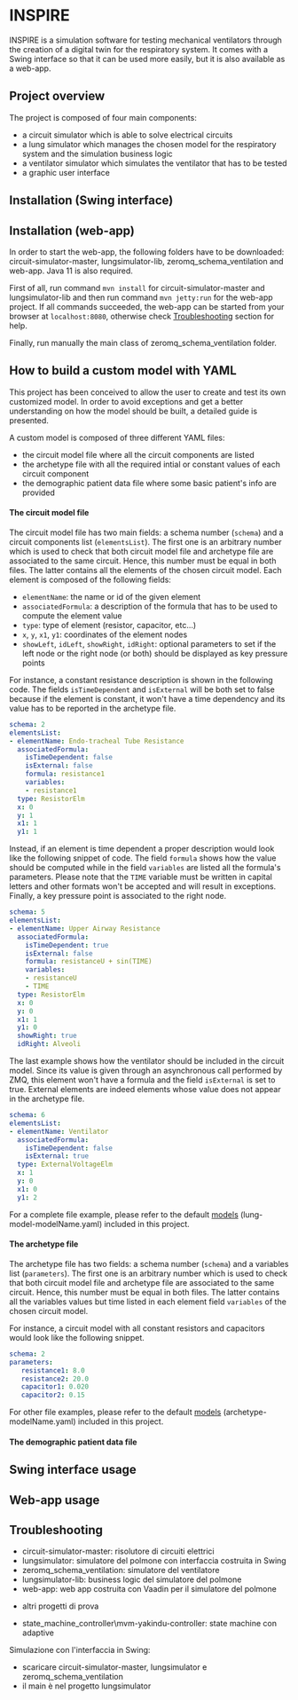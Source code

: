 # INSPIRE

INSPIRE is a simulation software for testing mechanical ventilators through the creation of a digital twin for the respiratory system. It comes with a Swing interface so that it can be used more easily, but it is also available as a web-app. 

## Project overview

The project is composed of four main components:
* a circuit simulator which is able to solve electrical circuits 
* a lung simulator which manages the chosen model for the respiratory system and the simulation business logic
* a ventilator simulator which simulates the ventilator that has to be tested
* a graphic user interface

## Installation (Swing interface)

## Installation (web-app)
In order to start the web-app, the following folders have to be downloaded: circuit-simulator-master, lungsimulator-lib, zeromq_schema_ventilation and web-app. 
Java 11 is also required.

First of all, run command `mvn install` for circuit-simulator-master and lungsimulator-lib and then run command `mvn jetty:run` for the web-app project.
If all commands succeeded, the web-app can be started from your browser at `localhost:8080`, otherwise check [Troubleshooting](#troubleshooting) section for help.

Finally, run manually the main class of zeromq_schema_ventilation folder.

## How to build a custom model with YAML
This project has been conceived to allow the user to create and test its own customized model. In order to avoid exceptions and get a better understanding on how the model should be built, a detailed guide is presented. 

A custom model is composed of three different YAML files:
* the circuit model file where all the circuit components are listed
* the archetype file with all the required intial or constant values of each circuit component
* the demographic patient data file where some basic patient's info are provided

#### The circuit model file
The circuit model file has two main fields: a schema number (`schema`) and a circuit components list (`elementsList`). The first one is an arbitrary number which is used to check that both circuit model file and archetype file are associated to the same circuit. Hence, this number must be equal in both files. The latter contains all the elements of the chosen circuit model. Each element is composed of the following fields:
* `elementName`: the name or id of the given element
* `associatedFormula`: a description of the formula that has to be used to compute the element value
* `type`: type of element (resistor, capacitor, etc...)
* `x`, `y`, `x1`, `y1`: coordinates of the element nodes
* `showLeft`, `idLeft`, `showRight`, `idRight`: optional parameters to set if the left node or the right node (or both) should be displayed as key pressure points

For instance, a constant resistance description is shown in the following code. The fields `isTimeDependent` and `isExternal` will be both set to false because if the element is constant, it won't have a time dependency and its value has to be reported in the archetype file.  
```yaml
schema: 2
elementsList:
- elementName: Endo-tracheal Tube Resistance
  associatedFormula:
    isTimeDependent: false
    isExternal: false
    formula: resistance1
    variables:
    - resistance1
  type: ResistorElm
  x: 0
  y: 1
  x1: 1 
  y1: 1
```
Instead, if an element is time dependent a proper description would look like the following snippet of code. The field `formula` shows how the value should be computed while in the field `variables` are listed all the formula's parameters. Please note that the `TIME` variable must be written in capital letters and other formats won't be accepted and will result in exceptions. Finally, a key pressure point is associated to the right node.
```yaml
schema: 5
elementsList:
- elementName: Upper Airway Resistance 
  associatedFormula:
    isTimeDependent: true
    isExternal: false
    formula: resistanceU + sin(TIME)
    variables:
    - resistanceU
    - TIME
  type: ResistorElm
  x: 0
  y: 0
  x1: 1 
  y1: 0
  showRight: true
  idRight: Alveoli
```
The last example shows how the ventilator should be included in the circuit model. Since its value is given through an asynchronous call performed by ZMQ, this element won't have a formula and the field `isExternal` is set to true. External elements are indeed elements whose value does not appear in the archetype file.
```yaml
schema: 6
elementsList:
- elementName: Ventilator 
  associatedFormula:
    isTimeDependent: false
    isExternal: true
  type: ExternalVoltageElm
  x: 1
  y: 0
  x1: 0 
  y1: 2
```
For a complete file example, please refer to the default [models](https://github.com/foselab/mvm-adapt/tree/simulatore-paziente-ventilatore/lungsimulator-lib/resources/resourcereader) (lung-model-modelName.yaml) included in this project.

#### The archetype file
The archetype file has two fields: a schema number (`schema`) and a variables list (`parameters`). The first one is an arbitrary number which is used to check that both circuit model file and archetype file are associated to the same circuit. Hence, this number must be equal in both files. The latter contains all the variables values but time listed in each element field `variables` of the chosen circuit model.

For instance, a circuit model with all constant resistors and capacitors would look like the following snippet.
```yaml
schema: 2
parameters:
   resistance1: 8.0
   resistance2: 20.0
   capacitor1: 0.020
   capacitor2: 0.15
```
For other file examples, please refer to the default [models](https://github.com/foselab/mvm-adapt/tree/simulatore-paziente-ventilatore/lungsimulator-lib/resources/resourcereader) (archetype-modelName.yaml) included in this project.

#### The demographic patient data file



## Swing interface usage

## Web-app usage

## Troubleshooting

* circuit-simulator-master: risolutore di circuiti elettrici
* lungsimulator: simulatore del polmone con interfaccia costruita in Swing
* zeromq_schema_ventilation: simulatore del ventilatore
* lungsimulator-lib: business logic del simulatore del polmone
* web-app: web app costruita con Vaadin per il simulatore del polmone

- altri progetti di prova
* state_machine_controller\mvm-yakindu-controller: state machine con adaptive

Simulazione con l'interfaccia in Swing:
* scaricare circuit-simulator-master, lungsimulator e zeromq_schema_ventilation
* il main è nel progetto lungsimulator

